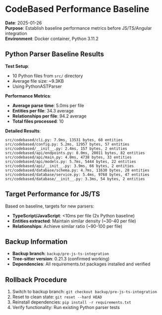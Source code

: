 # CodeBased Performance Baseline

**Date**: 2025-01-26  
**Purpose**: Establish baseline performance metrics before JS/TS/Angular integration  
**Environment**: Docker container, Python 3.11.2

## Python Parser Baseline Results

**Test Setup**:
- 10 Python files from `src/` directory
- Average file size: ~9.3KB
- Using PythonASTParser

**Performance Metrics**:
- **Average parse time**: 5.0ms per file
- **Entities per file**: 34.3 average
- **Relationships per file**: 94.2 average
- **Total files processed**: 10

**Detailed Results**:
```
src/codebased/cli.py: 7.9ms, 13531 bytes, 68 entities
src/codebased/config.py: 5.2ms, 12957 bytes, 57 entities
src/codebased/__init__.py: 2.4ms, 157 bytes, 2 entities
src/codebased/api/endpoints.py: 8.0ms, 20011 bytes, 82 entities
src/codebased/api/main.py: 4.0ms, 4738 bytes, 33 entities
src/codebased/api/models.py: 5.7ms, 5444 bytes, 22 entities
src/codebased/api/__init__.py: 3.9ms, 66 bytes, 2 entities
src/codebased/database/schema.py: 4.7ms, 11630 bytes, 28 entities
src/codebased/database/service.py: 5.4ms, 9768 bytes, 47 entities
src/codebased/database/__init__.py: 3.3ms, 54 bytes, 2 entities
```

## Target Performance for JS/TS

Based on baseline, targets for new parsers:
- **TypeScript/JavaScript**: <10ms per file (2x Python baseline)
- **Entities extracted**: Maintain similar density (~30-40 per file)
- **Relationships**: Achieve similar ratio (~90-100 per file)

## Backup Information

- **Backup branch**: `backup/pre-js-ts-integration`
- **Tree-sitter version**: 0.21.3 (confirmed working)
- **Dependencies**: All requirements.txt packages installed and verified

## Rollback Procedure

1. Switch to backup branch: `git checkout backup/pre-js-ts-integration`
2. Reset to clean state: `git reset --hard HEAD`
3. Reinstall dependencies: `pip install -r requirements.txt`
4. Verify functionality: Run existing Python parser tests